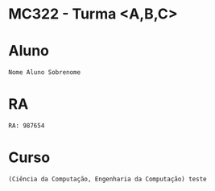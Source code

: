 # **MC322 - Turma <A,B,C>**

# **Aluno**
    Nome Aluno Sobrenome

# **RA**
    RA: 987654

# **Curso**
    (Ciência da Computação, Engenharia da Computação) teste
